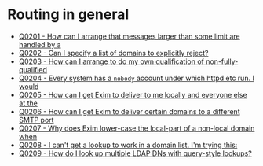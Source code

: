Routing in general
====

- [Q0201 - How can I arrange that messages larger than some limit are handled by a](Q0201)
- [Q0202 - Can I specify a list of domains to explicitly reject?](Q0202)
- [Q0203 - How can I arrange to do my own qualification of non-fully-qualified](Q0203)
- [Q0204 - Every system has a `nobody` account under which httpd etc run. I would](Q0204)
- [Q0205 - How can I get Exim to deliver to me locally and everyone else at the](Q0205)
- [Q0206 - How can I get Exim to deliver certain domains to a different SMTP port](Q0206)
- [Q0207 - Why does Exim lower-case the local-part of a non-local domain when](Q0207)
- [Q0208 - I can't get a lookup to work in a domain list. I'm trying this:](Q0208)
- [Q0209 - How do I look up multiple LDAP DNs with query-style lookups?](Q0209)
